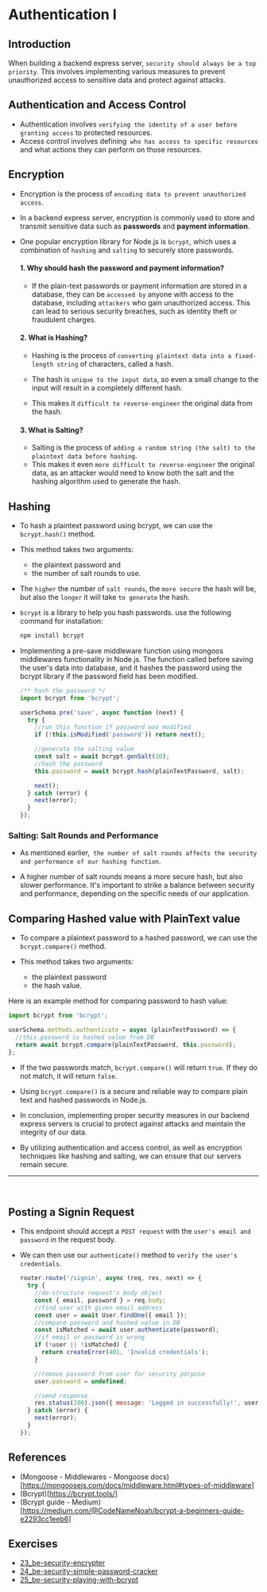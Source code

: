 # Authentication I

## Introduction

When building a backend express server, `security should always be a top priority`. This involves implementing various measures to prevent unauthorized access to sensitive data and protect against attacks.

## Authentication and Access Control

- Authentication involves `verifying the identity of a user before granting access` to protected resources.
- Access control involves defining` who has access to specific resources` and what actions they can perform on those resources.

## Encryption

- Encryption is the process of `encoding data to prevent unauthorized access`.
- In a backend express server, encryption is commonly used to store and transmit sensitive data such as **passwords** and **payment information**.
- One popular encryption library for Node.js is `bcrypt`, which uses a combination of `hashing` and `salting` to securely store passwords.

  #### 1. Why should hash the password and payment information?

  - If the plain-text passwords or payment information are stored in a database, they can be `accessed by` anyone with access to the database, including `attackers` who gain unauthorized access. This can lead to serious security breaches, such as identity theft or fraudulent charges.

  #### 2. What is Hashing?

  - Hashing is the process of `converting plaintext data into a fixed-length string` of characters, called a hash.

  - The hash is `unique to the input data`, so even a small change to the input will result in a completely different hash.
  - This makes it `difficult to reverse-engineer` the original data from the hash.

  #### 3. What is Salting?

  - Salting is the process of `adding a random string (the salt) to the plaintext data before hashing`.
  - This makes it even `more difficult to reverse-engineer` the original data, as an attacker would need to know both the salt and the hashing algorithm used to generate the hash.

## Hashing

- To hash a plaintext password using bcrypt, we can use the `bcrypt.hash()` method.
- This method takes two arguments:
  - the plaintext password and
  - the number of salt rounds to use.
- The `higher` the number of `salt rounds`, the `more secure` the hash will be, but also the `longer` it will take `to generate` the hash.
- `bcrypt` is a library to help you hash passwords. use the following command for installation:

  ```bash
  npm install bcrypt
  ```

- Implementing a pre-save middleware function using mongoos middlewares functionality in Node.js. The function called before saving the user's data into database, and it hashes the password using the bcrypt library if the password field has been modified.

  ```js
  /** hash the password */
  import bcrypt from 'bcrypt';

  userSchema.pre('save', async function (next) {
    try {
      //run this function if password was modified
      if (!this.isModified('password')) return next();

      //generate the salting value
      const salt = await bcrypt.genSalt(10);
      //hash the password
      this.password = await bcrypt.hash(plainTextPassword, salt);

      next();
    } catch (error) {
      next(error);
    }
  });
  ```

### Salting: Salt Rounds and Performance

- As mentioned earlier,` the number of salt rounds affects the security and performance of our hashing function`.

- A higher number of salt rounds means a more secure hash, but also slower performance. It's important to strike a balance between security and performance, depending on the specific needs of our application.

## Comparing Hashed value with PlainText value

- To compare a plaintext password to a hashed password, we can use the `bcrypt.compare()` method.

- This method takes two arguments:
  - the plaintext password
  - the hash value.

Here is an example method for comparing password to hash value:

```js
import bcrypt from 'bcrypt';

userSchema.methods.authenticate = async (plainTextPassword) => {
  //this.password is hashed value from DB
  return await bcrypt.compare(plainTextPassword, this.password);
};
```

- If the two passwords match, `bcrypt.compare()` will return `true`. If they do not match, it will return `false`.

- Using `bcrypt.compare()` is a secure and reliable way to compare plain text and hashed passwords in Node.js.

- In conclusion, implementing proper security measures in our backend express servers is crucial to protect against attacks and maintain the integrity of our data.

- By utilizing authentication and access control, as well as encryption techniques like hashing and salting, we can ensure that our servers remain secure.

---

<br>

## Posting a Signin Request

- This endpoint should accept a `POST request` with the `user's email and password` in the request body.
- We can then use our `authenticate()` method to `verify the user's credentials`.

  ```js
  router.route('/signin', async (req, res, next) => {
    try {
      //de-structure request's body object
      const { email, password } = req.body;
      //find user with given email address
      const user = await User.findOne({ email });
      //compare password and hashed value in DB
      const isMatched = await user.authenticate(password);
      //if email or password is wrong
      if (!user || !isMatched) {
        return createError(401, 'Invalid credentials');
      }

      //remove password from user for security porpuse
      user.password = undefined;

      //send response
      res.status(200).json({ message: 'Logged in successfully!', user });
    } catch (error) {
      next(error);
    }
  });
  ```

## References

- (Mongoose - Middlewares - Mongoose docs)[https://mongoosejs.com/docs/middleware.html#types-of-middleware]
- (Bcrypt)[https://bcrypt.tools/]
- (Bcrypt guide - Medium)[https://medium.com/@CodeNameNoah/bcrypt-a-beginners-guide-e2293cc1eeb6]

## Exercises

- [23_be-security-encrypter](https://classroom.github.com/a/6Z5dZeoU)
- [24_be-security-simple-password-cracker](https://classroom.github.com/a/FyHNMWZ3)
- [25_be-security-playing-with-bcrypt](https://classroom.github.com/a/y9zR-u3S)
